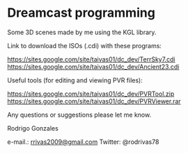 

# Dreamcast programming

Some 3D scenes made by me using the KGL library.

Link to download the ISOs (.cdi) with these programs:

https://sites.google.com/site/taivas01/dc_dev/TerrSky7.cdi 
https://sites.google.com/site/taivas01/dc_dev/Ancient23.cdi

Useful tools (for editing and viewing PVR files):

https://sites.google.com/site/taivas01/dc_dev/PVRTool.zip
https://sites.google.com/site/taivas01/dc_dev/PVRViewer.rar

Any questions or suggestions please let me know.

 Rodrigo Gonzales
 
 e-mail.: rrivas2009@gmail.com 
 Twitter: @rodrivas78

